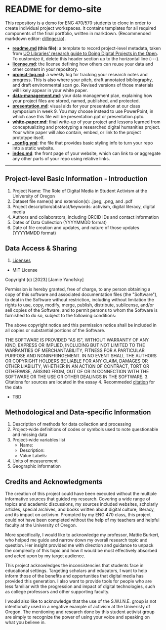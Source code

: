 # README for demo-site

This repository is a demo for ENG 470/570 students to clone in order to create individual project workspaces. It contains templates for all required components of the final portfolio, written in markdown. (Recommended markdown editor: [dillinger.io](https://dillinger.io/)). 

- **[readme.md](readme.md) (this file)**: a template to record project-level metadata, taken from [UO Libraries' research guide to Doing Digital Projects in the Open](https://researchguides.uoregon.edu/doingdigitalprojectsintheopen/workshop2). To customize it, delete this header section up to the horizontal line (---).
- **[license.md](license.md)**: the license defining how others can reuse your data and other content in your repository.
- **[project-log.md](project-log.md)**: a weekly log for tracking your research notes and progress. This is also where your pitch, draft annotated bibliography, and draft environmental scan go. Revised versions of those materials will likely appear in your white paper.
- **[data-management.md](data-management-plan.md)**: your data management plan, explaining how your project files are stored, named, published, and protected. 
- **[presentation.md](presentation.md)**: visual aids for your presentation at our class symposium in week 9. You may choose instead to use PowerPoint, in which case this file will be presentation.ppt or presentation.pptx.
- **[white-paper.md](white-paper.md)**: final write-up of your project and lessons learned from conceptualizing and prototyping a researched digital humanities project. Your white paper will also contain, embed, or link to the project prototype itself.
- **[_config.yml](_config.yml)**: the file that provides basic styling info to turn your repo into a static website. 
- **[index.md](index.md)**: the front page of your website, which can link to or aggregate any other parts of your repo using relative links.  

---

## Project-level Basic Information - Introduction 

1. Project Name: The Role of Digital Media in Student Activism at the University of Oregon
3. Dataset file name(s) and extension(s): .jpeg, .png, and .pdf
4. Project description/abstract/keywords: activism, digital literacy, digital media
5. Authors and collaborators, including ORCID IDs and contact information
6. Dates of Data Collection (YYYYMMDD format)
7. Date of file creation and updates, and nature of those updates (YYYYMMDD format)

## Data Access & Sharing
1. [Licenses](https://choosealicense.com/) 
  - MIT License

Copyright (c) [2023] [Jamie Yanofsky]

Permission is hereby granted, free of charge, to any person obtaining a copy of this software and associated documentation files (the "Software"), to deal in the Software without restriction, including without limitation the rights to use, copy, modify, merge, publish, distribute, sublicense, and/or sell copies of the Software, and to permit persons to whom the Software is furnished to do so, subject to the following conditions:

The above copyright notice and this permission notice shall be included in all copies or substantial portions of the Software.

THE SOFTWARE IS PROVIDED "AS IS", WITHOUT WARRANTY OF ANY KIND, EXPRESS OR IMPLIED, INCLUDING BUT NOT LIMITED TO THE WARRANTIES OF MERCHANTABILITY, FITNESS FOR A PARTICULAR PURPOSE AND NONINFRINGEMENT. IN NO EVENT SHALL THE AUTHORS OR COPYRIGHT HOLDERS BE LIABLE FOR ANY CLAIM, DAMAGES OR OTHER LIABILITY, WHETHER IN AN ACTION OF CONTRACT, TORT OR OTHERWISE, ARISING FROM, OUT OF OR IN CONNECTION WITH THE SOFTWARE OR THE USE OR OTHER DEALINGS IN THE SOFTWARE.
3. Citations for sources are located in the essay
4. Recommeded [citation](https://guides.lib.umich.edu/c.php?g=439304&p=2993299) for the data
  - TBD

## Methodological and Data-specific Information
1. Description of methods for data collection and processing
2. Project-wide definitions of codes or symbols used to note questionable and missing data 
3. Project-wide variables list
    - Name:
    - Description:
    - Value Labels:
4. Units of measurement
6. Geographic information

## Credits and Acknowledgments

The creation of this project could have been executed without the multiple informative sources that guided my research. Covering a wide range of topics and academic discussions, my sources included websites, scholarly articles, special archives, and books written about digital culture, literacy, and its impact on activism. Prompted by my ENG 470 class, this project could not have been completed without the help of my teachers and helpful faculty at the University of Oregon. 

More specifically, I would like to acknowledge my professor, Mattie Burkert, who helped me guide and narrow down my overall research topic and question. Her insight provided me with direction and guidance to unpack the complexity of this topic and how it would be most effectively absorbed and acted upon by my target audience.

This project acknowledges the inconsistencies that students face in educational settings. Targeting scholars and educators, I want to help inform those of the benefits and opportunities that digital media has provided this generation. I also want to provide tools for people who are less familiar with the progression and impact of digital technologies, such as college professors and other supporting faculty. 

I would also like to acknowledge that the use of the S.W.I.N.E. group is not intentionally used in a negative example of activism at the Univeristy of Oregon. The mentioning and research done by this student activist group are simply to recognize the power of using your voice and speaking on what you believe in. 
